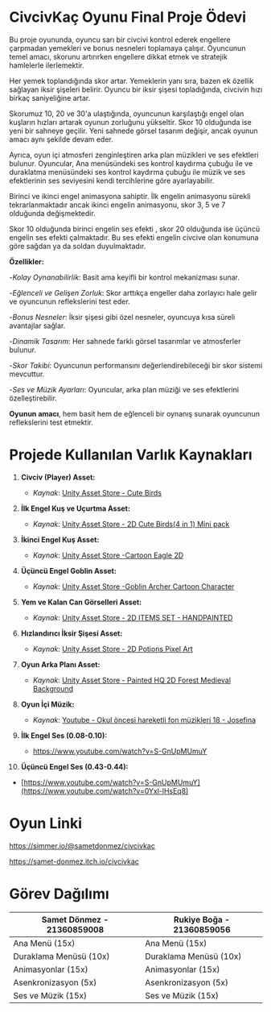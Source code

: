 # CivcivKaç Oyunu Final Proje Ödevi

Bu proje oyununda, oyuncu sarı bir civcivi kontrol ederek engellere çarpmadan yemekleri ve bonus nesneleri toplamaya çalışır. Oyuncunun temel amacı, skorunu artırırken engellere dikkat etmek ve stratejik hamlelerle ilerlemektir.

Her yemek toplandığında skor artar. Yemeklerin yanı sıra, bazen ek özellik sağlayan iksir şişeleri belirir. Oyuncu bir iksir şişesi topladığında, civcivin hızı birkaç saniyeliğine artar.

Skorumuz 10, 20 ve 30'a ulaştığında, oyuncunun karşılaştığı engel olan kuşların hızları artarak oyunun zorluğunu yükseltir. Skor 10 olduğunda ise yeni bir sahneye geçilir. Yeni sahnede görsel tasarım değişir, ancak oyunun amacı aynı şekilde devam eder.

Ayrıca, oyun içi atmosferi zenginleştiren arka plan müzikleri ve ses efektleri bulunur. Oyuncular, Ana menüsündeki ses kontrol kaydırma çubuğu ile ve duraklatma menüsündeki ses kontrol kaydırma çubuğu ile müzik ve ses efektlerinin ses seviyesini kendi tercihlerine göre ayarlayabilir.

Birinci ve ikinci engel animasyona sahiptir. İlk engelin animasyonu sürekli tekrarlanmaktadır ancak ikinci engelin animasyonu, skor 3, 5 ve 7 olduğunda değişmektedir.

Skor 10 olduğunda birinci engelin ses efekti , skor 20 olduğunda ise üçüncü engelin ses efekti çalmaktadır. Bu ses efekti engelin civcive olan konumuna göre sağdan ya da soldan duyulmaktadır.

**Özellikler:**

-*Kolay Oynanabilirlik*: Basit ama keyifli bir kontrol mekanizması sunar.

-*Eğlenceli ve Gelişen Zorluk*: Skor arttıkça engeller daha zorlayıcı hale gelir ve oyuncunun reflekslerini test eder.

-*Bonus Nesneler*: İksir şişesi gibi özel nesneler, oyuncuya kısa süreli avantajlar sağlar.

-*Dinamik Tasarım*: Her sahnede farklı görsel tasarımlar ve atmosferler bulunur.

-*Skor Takibi*: Oyuncunun performansını değerlendirebileceği bir skor sistemi mevcuttur.

-*Ses ve Müzik Ayarları*: Oyuncular, arka plan müziği ve ses efektlerini özelleştirebilir.

**Oyunun amacı**, hem basit hem de eğlenceli bir oynanış sunarak oyuncunun reflekslerini test etmektir.


# Projede Kullanılan Varlık Kaynakları

1. **Civciv (Player) Asset:**
   - *Kaynak*: [Unity Asset Store - Cute Birds](https://assetstore.unity.com/packages/2d/characters/cute-birds-89649)
  
2. **İlk Engel Kuş ve Uçurtma Asset:**
   - *Kaynak*: [Unity Asset Store - 2D Cute Birds(4 in 1) Mini pack](https://assetstore.unity.com/packages/2d/characters/2d-cute-birds-4-in-1-mini-pack-237273)
  
3. **İkinci Engel Kuş Asset:**
   - *Kaynak*: [Unity Asset Store -Cartoon Eagle 2D](https://assetstore.unity.com/packages/2d/characters/cartoon-eagle-2d-196612)

4. **Üçüncü Engel Goblin Asset:**
   - *Kaynak*: [Unity Asset Store -Goblin Archer Cartoon Character](https://assetstore.unity.com/packages/2d/characters/goblin-archer-cartoon-character-17253)

5. **Yem ve Kalan Can Görselleri Asset:**
   - *Kaynak*: [Unity Asset Store - 2D ITEMS SET - HANDPAINTED](https://assetstore.unity.com/packages/2d/gui/icons/2d-items-set-handpainted-210729)

6. **Hızlandırıcı İksir Şişesi Asset:**
   - *Kaynak*: [Unity Asset Store - 2D Potions Pixel Art](https://assetstore.unity.com/packages/2d/gui/icons/2d-potions-pixel-art-196023)

7. **Oyun Arka Planı Asset:**
   - *Kaynak*: [Unity Asset Store - Painted HQ 2D Forest Medieval Background](https://assetstore.unity.com/packages/2d/environments/painted-hq-2d-forest-medieval-background-97738)

8. **Oyun İçi Müzik:**
   - *Kaynak*: [Youtube - Okul öncesi hareketli fon müzikleri 18 - Josefina](https://www.youtube.com/watch?v=tghLDror7sg&list=PLuy3eFfdRdjciGZU93HEYFXkmne-ex4b1&index=5)
     
9. **İlk Engel Ses (0.08-0.10):**
   - https://www.youtube.com/watch?v=S-GnUpMUmuY
  
10. **Üçüncü Engel Ses (0.43-0.44):**
   - [https://www.youtube.com/watch?v=S-GnUpMUmuY](https://www.youtube.com/watch?v=0Yxl-lHsEq8)


# Oyun Linki 

https://simmer.io/@sametdonmez/civcivkac

https://samet-donmez.itch.io/civcivkac

# Görev Dağılımı

| **Samet Dönmez - 21360859008**        | **Rukiye Boğa - 21360859056**   |
|-----------------------------|-----------------------------|
| Ana Menü (15x)      | Ana Menü (15x)  |
| Duraklama Menüsü (10x) | Duraklama Menüsü (10x) |
| Animasyonlar (15x)  | Animasyonlar (15x)  |
| Asenkronizasyon (5x)  | Asenkronizasyon (5x)  |
| Ses ve Müzik (15x)  | Ses ve Müzik (15x)  |
